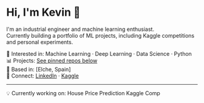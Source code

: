 <!--
**Kev-HL/Kev-HL** is a ✨ _special_ ✨ repository because its `README.md` (this file) appears on your GitHub profile.

Here are some ideas to get you started:

- 🔭 I’m currently working on ...
- 🌱 I’m currently learning ...
- 👯 I’m looking to collaborate on ...
- 🤔 I’m looking for help with ...
- 💬 Ask me about ...
- 📫 How to reach me: ...
- 😄 Pronouns: ...
- ⚡ Fun fact: ...
-->
# Hi, I'm Kevin 👋

I'm an industrial engineer and machine learning enthusiast.  
Currently building a portfolio of ML projects, including Kaggle competitions and personal experiments.

🧠 Interested in: Machine Learning · Deep Learning · Data Science · Python  
📊 Projects:  [See pinned repos below](#)  
📍 Based in:   [Elche, Spain]  
🔗 Connect:   [LinkedIn](https://linkedin.com/in/kevinhl) · [Kaggle](https://www.kaggle.com/kevinhlapaz)

---

💡 Currently working on: House Price Prediction Kaggle Comp  

